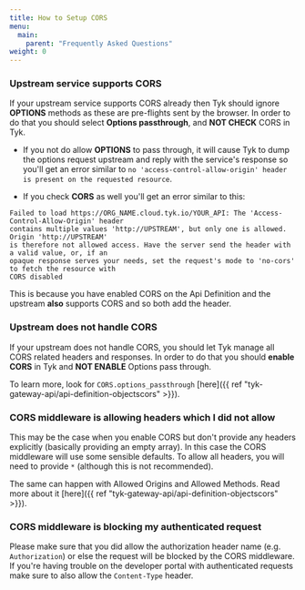 ```yaml
---
title: How to Setup CORS
menu:
  main:
    parent: "Frequently Asked Questions"
weight: 0 
---
```


### Upstream service supports CORS
If your upstream service supports CORS already then Tyk should ignore **OPTIONS** methods as these are pre-flights sent by the browser. In order to do that you should select **Options passthrough**, and **NOT CHECK** CORS in Tyk.

- If you not do allow **OPTIONS** to pass through, it will cause Tyk to dump the options request upstream and reply with the service's response so you'll get an error similar to `no 'access-control-allow-origin' header is present on the requested resource`. 

- If you check **CORS** as well you'll get an error similar to this: 
```
Failed to load https://ORG_NAME.cloud.tyk.io/YOUR_API: The 'Access-Control-Allow-Origin' header 
contains multiple values 'http://UPSTREAM', but only one is allowed. Origin 'http://UPSTREAM' 
is therefore not allowed access. Have the server send the header with a valid value, or, if an 
opaque response serves your needs, set the request's mode to 'no-cors' to fetch the resource with
CORS disabled
```
This is because you have enabled CORS on the Api Definition and the upstream **also** supports CORS and so both add the header.


### Upstream does not handle CORS
If your upstream does not handle CORS, you should let Tyk manage all CORS related headers and responses. In order to do that you should **enable CORS** in Tyk and **NOT ENABLE** Options pass through.

To learn more, look for `CORS.options_passthrough` [here]({{ ref "tyk-gateway-api/api-definition-objectscors" >}}).


### CORS middleware is allowing headers which I did not allow
This may be the case when you enable CORS but don't provide any headers explicitly (basically providing an empty array). In this case the CORS middleware will use some sensible defaults. 
To allow all headers, you will need to provide `*` (although this is not recommended).

The same can happen with Allowed Origins and Allowed Methods. Read more about it [here]({{ ref "tyk-gateway-api/api-definition-objectscors" >}}).

### CORS middleware is blocking my authenticated request
Please make sure that you did allow the authorization header name (e.g. `Authorization`) or else the request will be blocked by the CORS middleware. If you're having trouble on the developer portal with authenticated requests make sure to also allow the `Content-Type` header.


